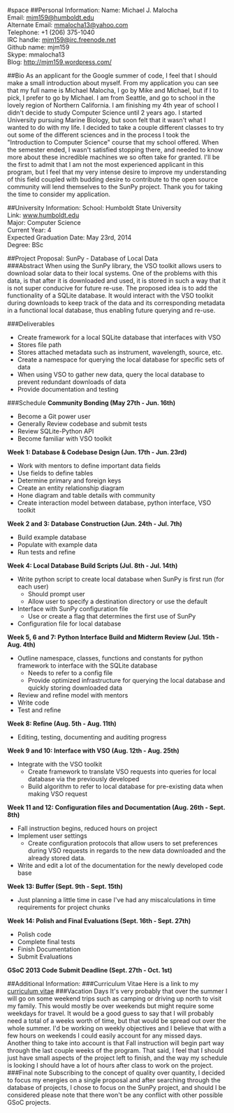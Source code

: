 #space
##Personal Information:
Name: Michael J. Malocha   
Email: mjm159@humboldt.edu  
Alternate Email: mmalocha13@yahoo.com  
Telephone: +1 (206) 375-1040  
IRC handle: mjm159@irc.freenode.net  
Github name: mjm159  
Skype: mmalocha13  
Blog: http://mjm159.wordpress.com/  

##Bio
As an applicant for the Google summer of code, I feel that I should make a small introduction about myself. From my application you can see that my full name is Michael Malocha, I go by Mike and Michael, but if I to pick, I prefer to go by Michael. I am from Seattle, and go to school in the lovely region of Northern California. I am finishing my 4th year of school I didn't decide to study Computer Science until 2 years ago. I started University pursuing Marine Biology, but soon felt that it wasn't what I wanted to do with my life. I decided to take a couple different classes to try out some of the different sciences and in the process I took the "Introduction to Computer Science" course that my school offered. When the semester ended, I wasn't satisfied stopping there, and needed to know more about these incredible machines we so often take for granted. I'll be the first to admit that I am not the most experienced applicant in this program, but I feel that my very intense desire to improve my understanding of this field coupled with budding desire to contribute to the open source community will lend themselves to the SunPy project. Thank you for taking the time to consider my application.

##University Information:
School: Humboldt State University  
Link: www.humboldt.edu  
Major: Computer Science  
Current Year: 4  
Expected Graduation Date: May 23rd, 2014  
Degree: BSc  

##Project Proposal: SunPy - Database of Local Data  
###Abstract
 When using the SunPy library, the VSO toolkit allows users to download solar data to their local systems. One of the problems with this data, is that after it is downloaded and used, it is stored in such a way that it is not super conducive for future re-use. The proposed idea is to add the functionality of a SQLite database. It would interact with the VSO toolkit during downloads to keep track of the data and its corresponding metadata in a functional local database, thus enabling future querying and re-use.

###Deliverables

*	Create framework for a local SQLite database that interfaces with VSO  
   *	Stores file path  
   *	Stores attached metadata such as instrument, wavelength, source, etc.  
*	Create a namespace for querying the local database for specific sets of data  
*	When using VSO to gather new data, query the local database to prevent redundant downloads of data  
*	Provide documentation and testing

###Schedule
**Community Bonding (May 27th - Jun. 16th)**
* Become a Git power user
* Generally Review codebase and submit tests
* Review SQLite-Python API
* Become familiar with VSO toolkit

**Week 1: Database & Codebase Design (Jun. 17th - Jun. 23rd)**
* Work with mentors to define important data fields
* Use fields to define tables
* Determine primary and foreign keys
* Create an entity relationship diagram
* Hone diagram and table details with community
* Create interaction model between database, python interface, VSO toolkit

**Week 2 and 3: Database Construction (Jun. 24th - Jul. 7th)**
* Build example database
* Populate with example data
* Run tests and refine

**Week 4: Local Database Build Scripts (Jul. 8th - Jul. 14th)**
* Write python script to create local database when SunPy is first run (for each user)
    * Should prompt user
    * Allow user to specify a destination directory or use the default
* Interface with SunPy configuration file
    * Use or create a flag that determines the first use of SunPy
* Configuration file for local database

**Week 5, 6 and 7: Python Interface Build and Midterm Review (Jul. 15th - Aug. 4th)**
* Outline namespace, classes, functions and constants for python framework to interface with the SQLite database
    * Needs to refer to a config file
    * Provide optimized infrastructure for querying the local database and quickly storing downloaded data
* Review and refine model with mentors
* Write code
* Test and refine

**Week 8: Refine (Aug. 5th - Aug. 11th)**
* Editing, testing, documenting and auditing progress 

**Week 9 and 10: Interface with VSO (Aug. 12th - Aug. 25th)**
* Integrate with the VSO toolkit
    * Create framework to translate VSO requests into queries for local database via the previously developed
    * Build algorithm to refer to local database for pre-existing data when making VSO request

**Week 11 and 12: Configuration files and Documentation (Aug. 26th - Sept. 8th)**
* Fall instruction begins, reduced hours on project
* Implement user settings
    * Create configuration protocols that allow users to set preferences during VSO requests in regards to the new data downloaded and the already stored data.
* Write and edit a lot of the documentation for the newly developed code base

**Week 13: Buffer (Sept. 9th - Sept. 15th)**
* Just planning a little time in case I've had any miscalculations in time requirements for project chunks

**Week 14: Polish and Final Evaluations (Sept. 16th - Sept. 27th)**
* Polish code
* Complete final tests
* Finish Documentation
* Submit Evaluations

**GSoC 2013 Code Submit Deadline (Sept. 27th - Oct. 1st)**

##Additional Information:
###Curriculum Vitae
Here is a link to my [curriculum vitae](http://nrs-projects.humboldt.edu/~mjm159/documents/cv2.pdf)
###Vacation Days
It's very probably that over the summer I will go on some weekend trips such as camping or driving up north to visit my family. This would mostly be over weekends but might require some weekdays for travel. It would be a good guess to say that I will probably need a total of a weeks worth of time, but that would be spread out over the whole summer. I'd be working on weekly objectives and I believe that with a few hours on weekends I could easily account for any missed days.  
Another thing to take into account is that Fall instruction will begin part way through the last couple weeks of the program. That said, I feel that I should just have small aspects of the project left to finish, and the way my schedule is looking I should have a lot of hours after class to work on the project.
###Final note
Subscribing to the concept of quality over quantity, I decided to focus my energies on a single proposal and after searching through the database of projects, I chose to focus on the SunPy project, and should I be considered please note that there won't be any conflict with other possible GSoC projects.